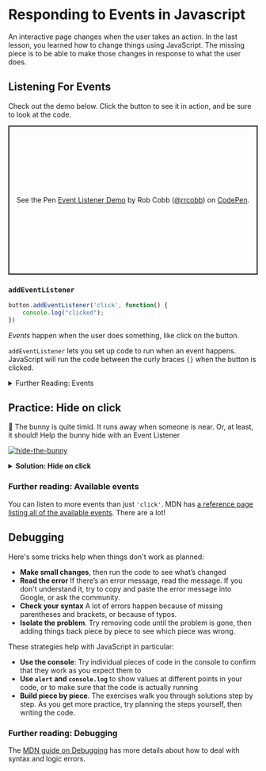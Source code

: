 # Responding to Events in Javascript

An interactive page changes when the user takes an action. In the last lesson, you learned how to change things using JavaScript. The missing piece is to be able to make those changes in response to what the user does.

## Listening For Events

Check out the demo below. Click the button to see it in action, and be sure to look at the code.

<p class="codepen" data-height="300" data-default-tab="js,result" data-slug-hash="qBKrJpb" data-editable="true" data-user="rrcobb" style="height: 300px; box-sizing: border-box; display: flex; align-items: center; justify-content: center; border: 2px solid; margin: 1em 0; padding: 1em;">
  <span>See the Pen <a href="https://codepen.io/rrcobb/pen/qBKrJpb">
  Event Listener Demo</a> by Rob Cobb (<a href="https://codepen.io/rrcobb">@rrcobb</a>)
  on <a href="https://codepen.io">CodePen</a>.</span>
</p>
<script async src="https://cpwebassets.codepen.io/assets/embed/ei.js"></script>

### `addEventListener`

```javascript
button.addEventListener('click', function() {
	console.log("clicked");
})
```

_Events_ happen when the user does something, like click on the button.

`addEventListener` lets  you set up code to run when an event happens. JavaScript will run the code between the curly braces `{}` when the button is clicked.

<details><summary>Further Reading: Events</summary>

The [MDN guide on Events](https://developer.mozilla.org/en-US/docs/Learn/JavaScript/Building_blocks/Events) gives more details and explanation of how events work.

</details>

## Practice: Hide on click

<aside>

🙈 The bunny is quite timid. It runs away when someone is near. Or, at least, it should! Help the bunny hide with an Event Listener

[![hide-the-bunny](https://img.shields.io/static/v1?label=Open%20Project&message=hide%20the%20bunny&color=blue)](https://github.com/kiboschool/wdf-hide-the-bunny)

</aside>

<details>
<summary><strong>Solution: Hide on click</strong></summary>

If you get stuck, you can watch this video to see how to solve the exercise.

<div style="position: relative; padding-bottom: 56.25%; height: 0;"><iframe src="https://www.youtube.com/embed/za3tQLEoWLk" title="YouTube video player" frameborder="0" allow="accelerometer; autoplay; clipboard-write; encrypted-media; gyroscope; picture-in-picture" allowfullscreen style="position: absolute; top: 0; left: 0; width: 100%; height: 100%;"></iframe></div>

</details>

### Further reading: Available events

You can listen to more events than just `'click'`. MDN has [a reference page listing all of the available events](https://developer.mozilla.org/en-US/docs/Web/Events). There are a lot!

## Debugging

Here's some tricks help when things don't work as planned:

- **Make small changes**, then run the code to see what’s changed
- **Read the error** If there’s an error message, read the message. If you don't understand it, try to copy and paste the error message into Google, or ask the community.
- **Check your syntax** A lot of errors happen because of missing parentheses and brackets, or because of typos.
- **Isolate the problem**. Try removing code until the problem is gone, then adding things back piece by piece to see which piece was wrong.

These strategies help with JavaScript in particular:

- **Use the console**: Try individual pieces of code in the console to confirm that they work as you expect them to
- **Use `alert` and `console.log`** to show values at different points in your code, or to make sure that the code is actually running
- **Build piece by piece**. The exercises walk you through solutions step by step. As you get more practice, try planning the steps yourself, then writing the code.

### Further reading: Debugging

The [MDN guide on Debugging](https://developer.mozilla.org/en-US/docs/Learn/JavaScript/First_steps/What_went_wrong) has more details about how to deal with syntax and logic errors.
